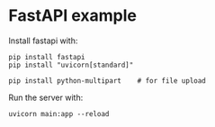 # FastAPI example

Install fastapi with:
    
```
pip install fastapi
pip install "uvicorn[standard]"

pip install python-multipart    # for file upload
```

Run the server with:

```
uvicorn main:app --reload
```